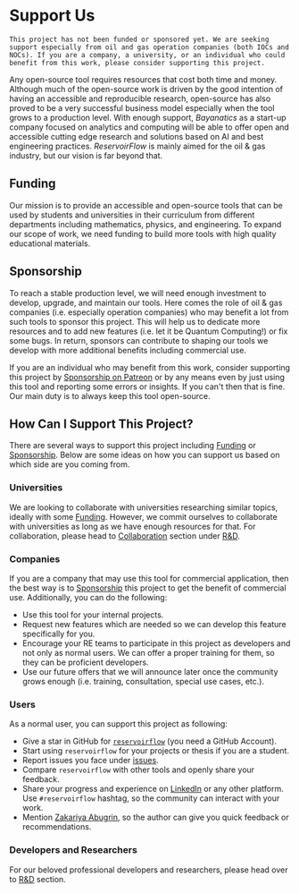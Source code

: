# Support Us

```{warning}
This project has not been funded or sponsored yet. We are seeking support especially from oil and gas operation companies (both IOCs and NOCs). If you are a company, a university, or an individual who could benefit from this work, please consider supporting this project.
```

Any open-source tool requires resources that cost both time and money. Although much of the open-source work is driven by the good intention of having an accessible and reproducible research, open-source has also proved to be a very successful business model especially when the tool grows to a production level. With enough support, *Bayanatics* as a start-up company focused on analytics and computing will be able to offer open and accessible cutting edge research and solutions based on AI and best engineering practices. *ReservoirFlow* is mainly aimed for the oil & gas industry, but our vision is far beyond that.

## Funding

Our mission is to provide an accessible and open-source tools that can be used by students and universities in their curriculum from different departments including mathematics, physics, and engineering. To expand our scope of work, we need funding to build more tools with high quality educational materials.

## Sponsorship

To reach a stable production level, we will need enough investment to develop, upgrade, and maintain our tools. Here comes the role of oil & gas companies (i.e. especially operation companies) who may benefit a lot from such tools to sponsor this project. This will help us to dedicate more resources and to add new features (i.e. let it be Quantum Computing!) or fix some bugs. In return, sponsors can contribute to shaping our tools we develop with more additional benefits including commercial use.

If you are an individual who may benefit from this work, consider supporting this project by [Sponsorship on Patreon](https://www.patreon.com/zakgrin) or by any means even by just using this tool and reporting some errors or insights. If you can't then that is fine. Our main duty is to always keep this tool open-source.

## How Can I Support This Project?

There are several ways to support this project including [Funding](#funding) or [Sponsorship](#sponsorship). Below are some ideas on how you can support us based on which side are you coming from.

### Universities

We are looking to collaborate with universities researching similar topics, ideally with some [Funding](#funding). However, we commit ourselves to collaborate with universities as long as we have enough resources for that. For collaboration, please head to [Collaboration](research_development/collaboration/collaboration.html) section under [R&D](research_development/research_development.html).

### Companies

If you are a company that may use this tool for commercial application, then the best way is to [Sponsorship](#sponsorship) this project to get the benefit of commercial use. Additionally, you can do the following:

- Use this tool for your internal projects.
- Request new features which are needed so we can develop this feature specifically for you.
- Encourage your RE teams to participate in this project as developers and not only as normal users. We can offer a proper training for them, so they can be proficient developers.
- Use our future offers that we will announce later once the community grows enough (i.e. training, consultation, special use cases, etc.).

### Users

As a normal user, you can support this project as following:

- Give a star in GitHub for [`reservoirflow`](https://github.com/zakgrin/reservoirflow) (you need a GitHub Account).
- Start using `reservoirflow` for your projects or thesis if you are a student.
- Report issues you face under [issues](https://github.com/zakgrin/reservoirflow/issues).
- Compare `reservoirflow` with other tools and openly share your feedback.
- Share your progress and experience on [LinkedIn](https://www.linkedin.com/feed/) or any other platform. Use `#reservoirflow` hashtag, so the community can interact with your work.
- Mention [Zakariya Abugrin](https://www.linkedin.com/in/zakariya-abugrin/), so the author can give you quick feedback or recommendations.

### Developers and Researchers

For our beloved professional developers and researchers, please head over to [R&D](research_development/research_development.html) section.
